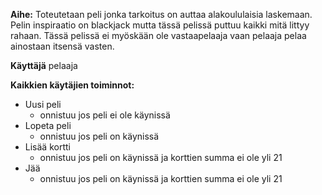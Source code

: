﻿**Aihe:** 
   Toteutetaan peli jonka tarkoitus on auttaa alakoululaisia laskemaan. Pelin inspiraatio on blackjack mutta tässä pelissä puttuu kaikki mitä littyy rahaan. Tässä pelissä ei myöskään ole vastaapelaaja vaan pelaaja pelaa ainostaan itsensä vasten. 

**Käyttäjä** pelaaja

**Kaikkien käytäjien toiminnot:**

* Uusi peli
  * onnistuu jos peli ei ole käynissä
* Lopeta peli
  + onnistuu jos peli on käynissä
* Lisää kortti
  * onnistuu jos peli on käynissä ja korttien summa ei ole yli 21
* Jää
  * onnistuu jos peli on käynissä ja korttien summa ei ole yli 21